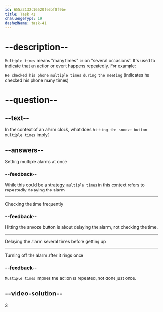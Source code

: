 ```yaml
---
id: 655a3132c16520fe6bf8f9be
title: Task 41
challengeType: 19
dashedName: task-41
---
```


# --description--

`Multiple times` means "many times" or on "several occasions". It's used to indicate that an action or event happens repeatedly. For example:

`He checked his phone multiple times during the meeting` (indicates he checked his phone many times)

# --question--

## --text--

In the context of an alarm clock, what does `hitting the snooze button multiple times` imply?

## --answers--

Setting multiple alarms at once

### --feedback--

While this could be a strategy, `multiple times` in this context refers to repeatedly delaying the alarm.

---

Checking the time frequently

### --feedback--

Hitting the snooze button is about delaying the alarm, not checking the time.

---

Delaying the alarm several times before getting up

---


Turning off the alarm after it rings once

### --feedback--

`Multiple times` implies the action is repeated, not done just once.

## --video-solution--

3
